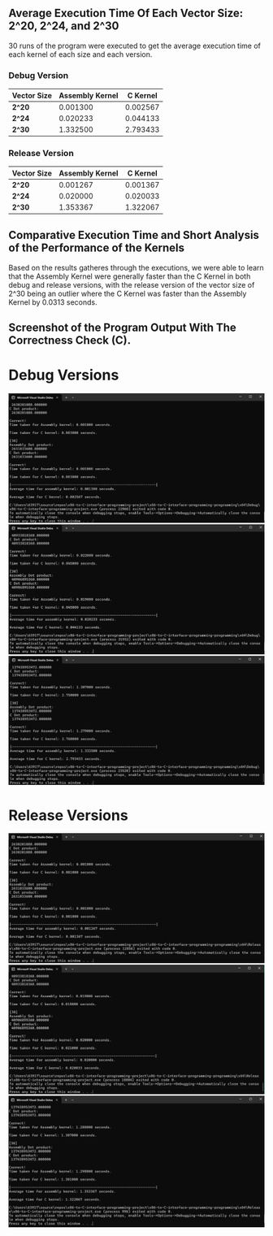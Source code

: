 ## Average Execution Time Of Each Vector Size: 2^20, 2^24, and 2^30
30 runs of the program were executed to get the average execution time of each kernel of each size and each version.

### Debug Version
| Vector Size | Assembly Kernel | C Kernel |
| --- | --- | --- |
| **2^20** | 0.001300 | 0.002567 |
| **2^24** | 0.020233 | 0.044133 |
| **2^30** | 1.332500 | 2.793433 |

### Release Version
| Vector Size | Assembly Kernel | C Kernel |
| --- | --- | --- |
| **2^20** | 0.001267 | 0.001367 |
| **2^24** | 0.020000 | 0.020033 |
| **2^30** | 1.353367 | 1.322067 |



## Comparative Execution Time and Short Analysis of the Performance of the Kernels
Based on the results gatheres through the executions, we were able to learn that the Assembly Kernel were generally faster than the C Kernel in both debug and release versions, with the release version of the vector size of 2^30 being an outlier where the C Kernel was faster than the Assembly Kernel by 0.0313 seconds.

## Screenshot of the Program Output With The Correctness Check (C).
# Debug Versions
![debug 2^20](./debug1.png)
![debug 2^24](./debug2.png)
![debug 2^30](./debug3.png)

# Release Versions
![release 2^20](./release1.png)
![release 2^24](./release2.png)
![release 2^30](./release3.png)
